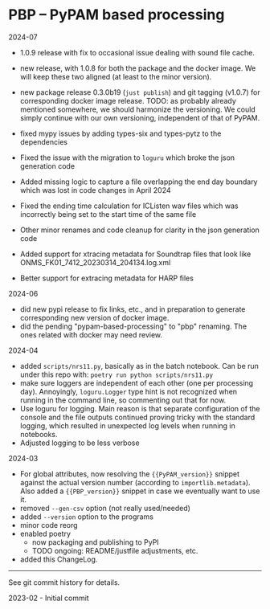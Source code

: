 # PBP – PyPAM based processing

2024-07

- 1.0.9 release with fix to occasional issue dealing with sound file cache.
- new release, with 1.0.8 for both the package and the docker image.
  We will keep these two aligned (at least to the minor version).
- new package release 0.3.0b19 (`just publish`)
  and git tagging (v1.0.7) for corresponding docker image release.
  TODO: as probably already mentioned somewhere, we should harmonize the versioning.
  We could simply continue with our own versioning, independent of that of PyPAM. 
 
- fixed mypy issues by adding types-six and types-pytz to the dependencies
- Fixed the issue with the  migration to `loguru` which broke the json generation code
- Added missing logic to capture a file overlapping the end day boundary which was lost in code changes in April 2024
- Fixed the ending time calculation for ICListen wav files which was incorrectly being set to the start time of the same file 
- Other minor renames and code cleanup for clarity in the json generation code
- Added support for xtracing metadata for Soundtrap files that look like ONMS_FK01_7412_20230314_204134.log.xml
- Better support for extracing metadata for HARP files

2024-06

- did new pypi release to fix links, etc., and in preparation to
  generate corresponding new version of docker image.
- did the pending "pypam-based-processing" to "pbp" renaming.
  The ones related with docker may need review.

2024-04

- added `scripts/nrs11.py`, basically as in the batch notebook.
  Can be run under this repo with: `poetry run python scripts/nrs11.py`
- make sure loggers are independent of each other (one per processing day).
  Annoyingly, `loguru.Logger` type hint is not recognized when running in the command line,
  so commenting out that for now. 
- Use loguru for logging.
  Main reason is that separate configuration of the console and the file outputs continued proving tricky
  with the standard logging, which resulted in unexpected log levels when running in notebooks.
- Adjusted logging to be less verbose

2024-03

- For global attributes, now resolving the `{{PyPAM_version}}` snippet against the
  actual version number (according to `importlib.metadata`).
  Also added a `{{PBP_version}}` snippet in case we eventually want to use it.
- removed `--gen-csv` option (not really used/needed)
- added `--version` option to the programs
- minor code reorg
- enabled poetry
    - now packaging and publishing to PyPI 
    - TODO ongoing: README/justfile adjustments, etc. 
- added this ChangeLog.


----

See git commit history for details.

2023-02 - Initial commit
